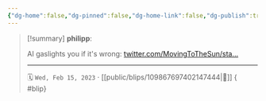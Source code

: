 ```yaml
---
{"dg-home":false,"dg-pinned":false,"dg-home-link":false,"dg-publish":true,"type":"blip","disabled rules":["yaml-title","yaml-title-alias","file-name-heading"],"title":"philipp on mastodon @ 2023-02-15","created-date":"2023-02-15T08:00:19","id":109867697402147440,"updated-date":"2025-05-02T08:50:43","dg-path":"blips/109867697402147444.md","permalink":"/blips/109867697402147444/","dgPassFrontmatter":true}
---
```


> [!summary] **philipp**:
>
> AI gaslights you if it's wrong: [twitter.com/MovingToTheSun/sta…](https://twitter.com/MovingToTheSun/status/1625156575202537474)
> - - -
>
> 🗓️ `Wed, Feb 15, 2023` · [[public/blips/109867697402147444\|🔗]]
{ #blip}


